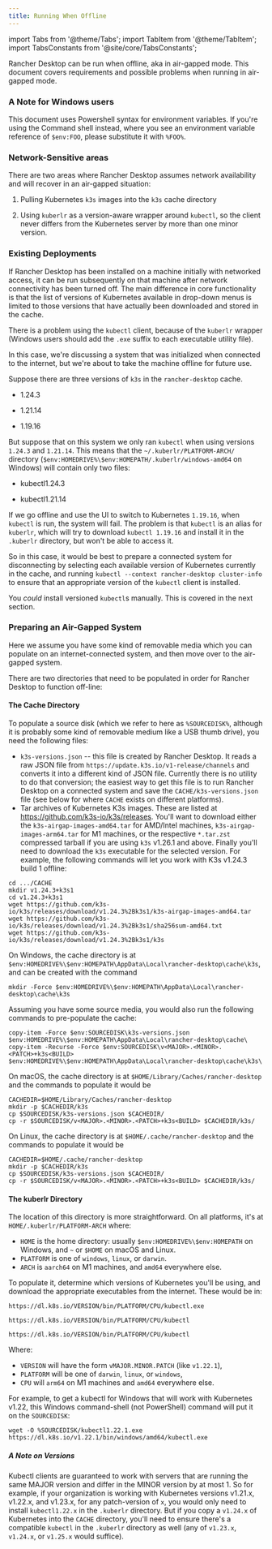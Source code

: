 ```yaml
---
title: Running When Offline
---
```


import Tabs from '@theme/Tabs';
import TabItem from '@theme/TabItem';
import TabsConstants from '@site/core/TabsConstants';

Rancher Desktop can be run when offline, aka in air-gapped mode. This document covers requirements
and possible problems when running in air-gapped mode.

### A Note for Windows users

This document uses Powershell syntax for environment variables. If you're using the Command shell
instead, where you see an environment variable reference of `$env:FOO`, please substitute it with `%FOO%`.

### Network-Sensitive areas

There are two areas where Rancher Desktop assumes network availability and will recover in an air-gapped situation:

1. Pulling Kubernetes `k3s` images into the `k3s` cache directory

2. Using `kuberlr` as a version-aware wrapper around `kubectl`, so the client never differs from the Kubernetes server by more than one minor version.

### Existing Deployments

If Rancher Desktop has been installed on a machine initially with networked access, it can
be run subsequently on that machine after network connectivity has been turned off. The main
difference in core functionality is that the list of versions of Kubernetes available in drop-down menus
is limited to those versions that have actually been downloaded and stored in the cache.

There is a problem using the `kubectl` client, because of the `kuberlr` wrapper (Windows users should add the `.exe` suffix to each executable utility file).

In this case, we're discussing a system that was initialized when connected to the internet, but we're about
to take the machine offline for future use.

Suppose there are three versions of `k3s` in the `rancher-desktop` cache.

- 1.24.3

- 1.21.14

- 1.19.16

But suppose that on this system we only ran `kubectl` when using versions `1.24.3` and `1.21.14`. This means that
the `~/.kuberlr/PLATFORM-ARCH/` directory (`$env:HOMEDRIVE%\$env:HOMEPATH/.kuberlr/windows-amd64` on Windows) will contain only two files:

- kubectl1.24.3

- kubectl1.21.14

If we go offline and use the UI to switch to Kubernetes `1.19.16`, when `kubectl` is run, the system will fail.
The problem is that `kubectl` is an alias for `kuberlr`, which will try to download `kubectl 1.19.16` and install it
in the `.kuberlr` directory, but won't be able to access it.

So in this case, it would be best to prepare a connected system for disconnecting by selecting each available version of
Kubernetes currently in the cache, and running `kubectl --context rancher-desktop cluster-info` to ensure that an appropriate
version of the `kubectl` client is installed.

You _could_ install versioned `kubectl`s manually. This is covered in the next section.

### Preparing an Air-Gapped System

Here we assume you have some kind of removable media which you can populate on an internet-connected system, and then move over to the air-gapped system.

There are two directories that need to be populated in order for Rancher Desktop to function off-line:

#### The Cache Directory

To populate a source disk (which we refer to here as `%SOURCEDISK%`, although it is probably some kind of removable medium like a USB thumb drive), you need the following files:

* `k3s-versions.json` -- this file is created by Rancher Desktop. It reads a raw JSON file from `https://update.k3s.io/v1-release/channels` and converts it into a different kind of JSON file. Currently there is no utility to do that conversion; the easiest way to get this file is to run Rancher Desktop on a connected system and save the `CACHE/k3s-versions.json` file (see below for where `CACHE` exists on different platforms).
* Tar archives of Kubernetes K3s images. These are listed at https://github.com/k3s-io/k3s/releases. You'll want to download either the `k3s-airgap-images-amd64.tar` for AMD/Intel machines, `k3s-airgap-images-arm64.tar` for M1 machines, or the respective `*.tar.zst` compressed tarball if you are using `k3s` v1.26.1 and above. Finally you'll need to download the `k3s` executable for the selected version. For example, the following commands will let you work with K3s v1.24.3 build 1 offline:

```
cd .../CACHE
mkdir v1.24.3+k3s1
cd v1.24.3+k3s1
wget https://github.com/k3s-io/k3s/releases/download/v1.24.3%2Bk3s1/k3s-airgap-images-amd64.tar
wget https://github.com/k3s-io/k3s/releases/download/v1.24.3%2Bk3s1/sha256sum-amd64.txt
wget https://github.com/k3s-io/k3s/releases/download/v1.24.3%2Bk3s1/k3s
```

<Tabs groupId="os" defaultValue={TabsConstants.defaultOs}>
  <TabItem value="Windows">

On Windows, the cache directory is at `$env:HOMEDRIVE%\$env:HOMEPATH\AppData\Local\rancher-desktop\cache\k3s`, and can be created with the command

```
mkdir -Force $env:HOMEDRIVE%\$env:HOMEPATH\AppData\Local\rancher-desktop\cache\k3s
```

Assuming you have some source media, you would also run the following commands to pre-populate the cache:

```
copy-item -Force $env:SOURCEDISK\k3s-versions.json $env:HOMEDRIVE%\$env:HOMEPATH\AppData\Local\rancher-desktop\cache\
copy-item -Recurse -Force $env:SOURCEDISK\v<MAJOR>.<MINOR>.<PATCH>+k3s<BUILD> $env:HOMEDRIVE%\$env:HOMEPATH\AppData\Local\rancher-desktop\cache\k3s\
```

  </TabItem>
  <TabItem value="macOS">

On macOS, the cache directory is at `$HOME/Library/Caches/rancher-desktop` and the commands to populate it would be

```
CACHEDIR=$HOME/Library/Caches/rancher-desktop
mkdir -p $CACHEDIR/k3s
cp $SOURCEDISK/k3s-versions.json $CACHEDIR/
cp -r $SOURCEDISK/v<MAJOR>.<MINOR>.<PATCH>+k3s<BUILD> $CACHEDIR/k3s/
```

  </TabItem>
  <TabItem value="Linux">

On Linux, the cache directory is at `$HOME/.cache/rancher-desktop` and the commands to populate it would be

```
CACHEDIR=$HOME/.cache/rancher-desktop
mkdir -p $CACHEDIR/k3s
cp $SOURCEDISK/k3s-versions.json $CACHEDIR/
cp -r $SOURCEDISK/v<MAJOR>.<MINOR>.<PATCH>+k3s<BUILD> $CACHEDIR/k3s/
```

  </TabItem>
</Tabs>

#### The kuberlr Directory

The location of this directory is more straightforward. On all platforms, it's at `HOME/.kuberlr/PLATFORM-ARCH` where:

- `HOME` is the home directory: usually `$env:HOMEDRIVE%\$env:HOMEPATH` on Windows, and `~` or `$HOME` on macOS and Linux.
- `PLATFORM` is one of `windows`, `linux`, or `darwin`.
- `ARCH` is `aarch64` on M1 machines, and `amd64` everywhere else.

To populate it, determine which versions of Kubernetes you'll be using, and download the appropriate executables from the internet. These would be in:

<Tabs groupId="os" defaultValue={TabsConstants.defaultOs}>
  <TabItem value="Windows">

`https://dl.k8s.io/VERSION/bin/PLATFORM/CPU/kubectl.exe`

  </TabItem>
  <TabItem value="macOS">

`https://dl.k8s.io/VERSION/bin/PLATFORM/CPU/kubectl`

  </TabItem>
    <TabItem value="Linux">

`https://dl.k8s.io/VERSION/bin/PLATFORM/CPU/kubectl`

  </TabItem>
</Tabs>

Where:

- `VERSION` will have the form `vMAJOR.MINOR.PATCH` (like `v1.22.1`),
- `PLATFORM` will be one of `darwin`, `linux`, or `windows`,
- `CPU` will `arm64` on M1 machines and `amd64` everywhere else.

For example, to get a kubectl for Windows that will work with Kubernetes v1.22, this Windows command-shell (not PowerShell) command will put it on the `SOURCEDISK`:

```
wget -O %SOURCEDISK/kubectl1.22.1.exe https://dl.k8s.io/v1.22.1/bin/windows/amd64/kubectl.exe
```

##### A Note on Versions

Kubectl clients are guaranteed to work with servers that are running the same MAJOR version and differ in the MINOR version by at most 1. So for example, if your organization is working with Kubernetes versions v1.21.x, v1.22.x, and v1.23.x, for any patch-version of `x`, you would only need to install `kubectl1.22.x` in the `.kuberlr` directory. But if you copy a `v1.24.x` of Kubernetes into the `CACHE` directory, you'll need to ensure there's a compatible `kubectl` in the `.kuberlr` directory as well (any of `v1.23.x`, `v1.24.x`, or `v1.25.x` would suffice).
